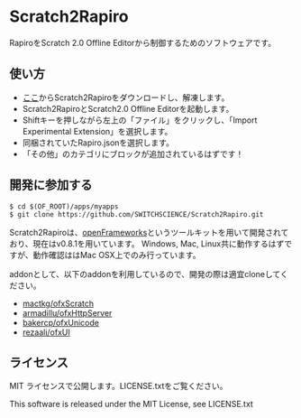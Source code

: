 # Scratch2Rapiro
RapiroをScratch 2.0 Offline Editorから制御するためのソフトウェアです。

## 使い方
- [ここ](http://ssci.to/)からScratch2Rapiroをダウンロードし、解凍します。
- Scratch2RapiroとScratch2.0 Offline Editorを起動します。
- Shiftキーを押しながら左上の「ファイル」をクリックし、「Import Experimental Extension」を選択します。
- 同梱されていたRapiro.jsonを選択します。
- 「その他」のカテゴリにブロックが追加されているはずです！

## 開発に参加する
```
$ cd $(OF_ROOT)/apps/myapps
$ git clone https://github.com/SWITCHSCIENCE/Scratch2Rapiro.git
```

Scratch2Rapiroは、[openFrameworks](http://openframeworks.jp/)というツールキットを用いて開発されており、現在はv0.8.1を用いています。
Windows, Mac, Linux共に動作するはずですが、動作確認ははMac OSX上でのみ行っています。

addonとして、以下のaddonを利用しているので、開発の際は適宜cloneしてください。

- [mactkg/ofxScratch](https://github.com/mactkg/ofxScratch)
- [armadillu/ofxHttpServer](https://github.com/armadillu/ofxHttpServer)
- [bakercp/ofxUnicode](https://github.com/bakercp/ofxUnicode)
- [rezaali/ofxUI](https://github.com/rezaali/ofxUI)

## ライセンス
MIT ライセンスで公開します。LICENSE.txtをご覧ください。

This software is released under the MIT License, see LICENSE.txt
